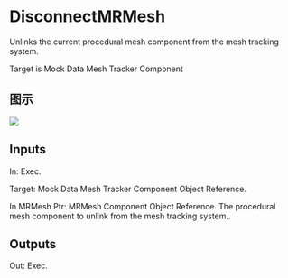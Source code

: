 # DisconnectMRMesh

Unlinks the current procedural mesh component from the mesh tracking system.

Target is Mock Data Mesh Tracker Component

## 图示

![]($-20221218-20050971.png)

## Inputs

In: Exec.

Target: Mock Data Mesh Tracker Component Object Reference.

In MRMesh Ptr: MRMesh Component Object Reference. The procedural mesh component to unlink from the mesh tracking system..  

## Outputs

Out: Exec.

